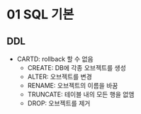 # 01 SQL 기본

## DDL

- CARTD: rollback 할 수 없음
  - CREATE: DB에 각종 오브젝트를 생성
  - ALTER: 오브젝트를 변경
  - RENAME: 오브젝트의 이름을 바꿈
  - TRUNCATE: 테이블 내의 모든 행을 없앰
  - DROP: 오브젝트를 제거

